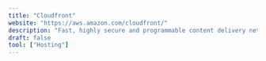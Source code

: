 ```yaml
---
title: "Cloudfront"
website: "https://aws.amazon.com/cloudfront/"
description: "Fast, highly secure and programmable content delivery network (CDN)"
draft: false
tool: ["Hosting"]
---
```


